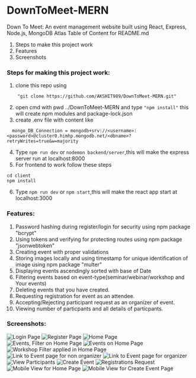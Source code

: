 # DownToMeet-MERN
Down To Meet: An event management website built using React, Express, Node.js, MongoDB Atlas
Table of Content for README.md
1) Steps to make this project work
2) Features
3) Screenshots


### Steps for making this project work:
1) clone this repo using 
```
    "git clone https://github.com/AKSHIT989/DownToMeet-MERN.git"
```
2) open cmd with pwd ../DownToMeet-MERN and type 
```"npm install"``` this will create npm  modules and package-lock.json
3) create .env file with content like<br>
```
  mongo_DB_Connection = mongodb+srv://<username>:<password>@cluster0.himhp.mongodb.net/<dbname>?retryWrites=true&w=majority
```
4) Type ```npm run dev``` or ```nodemon backend/server```,this will make the express server run at localhost:8000
5) For frontend to work follow these steps
```
cd client
npm install
``` 
6) Type ```npm run dev``` or ```npm start```,this will make the react app start at localhost:3000

### Features:
1) Password hashing during register/login for security using npm package "bcrypt"
2) Using tokens and verifying for protecting routes using npm package "jsonwebtoken"
3) Creating event with proper validations
4) Storing images locally and using timestamp for unique identification of image using npm package "multer"
5) Displaying events ascendingly sorted with base of Date
6) Filtering events based on event-type(seminar/webinar/workshop and Your events)
7) Deleting events that you have created.
8) Requesting registration for event as an attendee.
9) Accepting/Rejecting participant request as an organizer of event.
10) Viewing number of particpants and all details of particpants.


### Screenshots:
![Login Page](https://github.com/AKSHIT989/DownToMeet-MERN/blob/master//client/src/assets/Screenshots/ss1.png?raw=true)
![Register Page](https://github.com/AKSHIT989/DownToMeet-MERN/blob/master//client/src/assets/Screenshots/ss2.png?raw=true)
![Home Page](https://github.com/AKSHIT989/DownToMeet-MERN/blob/master//client/src/assets/Screenshots/ss3.png?raw=true)
![Events, Filter on Home Page](https://github.com/AKSHIT989/DownToMeet-MERN/blob/master//client/src/assets/Screenshots/ss4.png?raw=true)
![Events on Home Page](https://github.com/AKSHIT989/DownToMeet-MERN/blob/master//client/src/assets/Screenshots/ss5.png?raw=true)
![Workshop Filter applied in Home Page](https://github.com/AKSHIT989/DownToMeet-MERN/blob/master//client/src/assets/Screenshots/ss6.png?raw=true)
![Link to Event page for non organizer](https://github.com/AKSHIT989/DownToMeet-MERN/blob/master//client/src/assets/Screenshots/ss7.png?raw=true)
![Link to Event page for organizer](https://github.com/AKSHIT989/DownToMeet-MERN/blob/master//client/src/assets/Screenshots/ss8.png?raw=true)
![View Participants](https://github.com/AKSHIT989/DownToMeet-MERN/blob/master//client/src/assets/Screenshots/ss9.png?raw=true)
![Create Event](https://github.com/AKSHIT989/DownToMeet-MERN/blob/master//client/src/assets/Screenshots/ss10.png?raw=true)
![Registrations Request](https://github.com/AKSHIT989/DownToMeet-MERN/blob/master//client/src/assets/Screenshots/ss11.png?raw=true)
![Mobile View for Home Page](https://github.com/AKSHIT989/DownToMeet-MERN/blob/master//client/src/assets/Screenshots/ss12.png?raw=true)
![Mobile View for Create Event Page](https://github.com/AKSHIT989/DownToMeet-MERN/blob/master//client/src/assets/Screenshots/ss13.png?raw=true)
